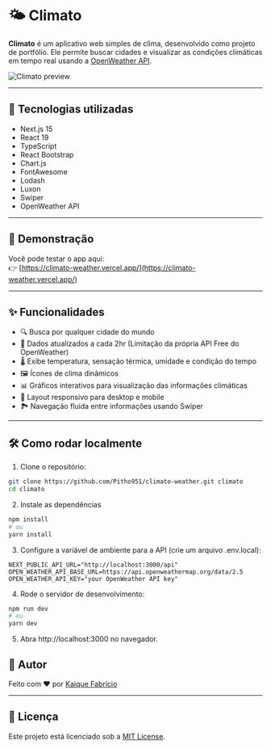 # 🌤️ Climato

**Climato** é um aplicativo web simples de clima, desenvolvido como projeto de portfólio. Ele permite buscar cidades e visualizar as condições climáticas em tempo real usando a [OpenWeather API](https://openweathermap.org/api).

![Climato preview](https://climato-weather.vercel.app/assets/images/logo.png) 

---

## 🚀 Tecnologias utilizadas

- Next.js 15  
- React 19  
- TypeScript  
- React Bootstrap  
- Chart.js  
- FontAwesome  
- Lodash  
- Luxon  
- Swiper  
- OpenWeather API  

---

## 📸 Demonstração

Você pode testar o app aqui:  
👉 [https://climato-weather.vercel.app/](https://climato-weather.vercel.app/)

---

## ✨ Funcionalidades

- 🔍 Busca por qualquer cidade do mundo  
- 📡 Dados atualizados a cada 2hr (Limitação da própria API Free do OpenWeather)
- 🌡️ Exibe temperatura, sensação térmica, umidade e condição do tempo  
- 🖼️ Ícones de clima dinâmicos  
- 📊 Gráficos interativos para visualização das informações climáticas  
- 📱 Layout responsivo para desktop e mobile  
- 🏞️ Navegação fluida entre informações usando Swiper  

---

## 🛠️ Como rodar localmente

1. Clone o repositório:

```bash
git clone https://github.com/Pitho951/climato-weather.git climato
cd climato
```

2. Instale as dependências

```bash
npm install
# ou
yarn install
```

3. Configure a variável de ambiente para a API (crie um arquivo .env.local):

```env
NEXT_PUBLIC_API_URL="http://localhost:3000/api"
OPEN_WEATHER_API_BASE_URL=https://api.openweathermap.org/data/2.5
OPEN_WEATHER_API_KEY="your OpenWeather API key"
```

4. Rode o servidor de desenvolvimento:
```bash
npm run dev
# ou
yarn dev
```

5. Abra http://localhost:3000 no navegador.


## 👤 Autor

Feito com ❤️ por [Kaique Fabrício](https://github.com/Pitho951)

---

## 📄 Licença

Este projeto está licenciado sob a [MIT License](LICENSE).
